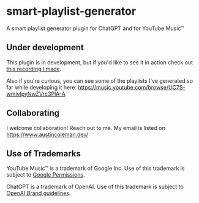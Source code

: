 # smart-playlist-generator

A smart playlist generator plugin for ChatGPT and for YouTube Music™

## Under development

This plugin is in development, but if you'd like to see it in action check out [this recording I made](https://www.linkedin.com/feed/update/urn:li:activity:7067945888945508352/).

Also if you're curious, you can see some of the playlists I've generated so far while developing it here: https://music.youtube.com/browse/UC7S-wmivIpyNwZVrc3PlA-A

## Collaborating

I welcome collaboration! Reach out to me. My email is listed on https://www.austincoleman.dev/

## Use of Trademarks

YouTube Music™ is a trademark of Google Inc. Use of this trademark is subject to [Google Permissions](https://about.google/brand-resource-center/).

ChatGPT is a trademark of OpenAI. Use of this trademark is subject to [OpenAI Brand guidelines](https://openai.com/brand).
